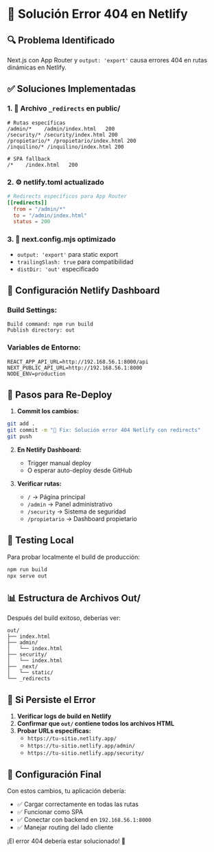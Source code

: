 # 🚨 Solución Error 404 en Netlify

## 🔍 **Problema Identificado**
Next.js con App Router y `output: 'export'` causa errores 404 en rutas dinámicas en Netlify.

## ✅ **Soluciones Implementadas**

### 1. 📝 **Archivo `_redirects` en public/**
```
# Rutas específicas
/admin/*    /admin/index.html   200
/security/* /security/index.html 200
/propietario/* /propietario/index.html 200
/inquilino/* /inquilino/index.html 200

# SPA fallback
/*    /index.html   200
```

### 2. ⚙️ **netlify.toml actualizado**
```toml
# Redirects específicos para App Router
[[redirects]]
  from = "/admin/*"
  to = "/admin/index.html"
  status = 200
```

### 3. 🔧 **next.config.mjs optimizado**
- `output: 'export'` para static export
- `trailingSlash: true` para compatibilidad
- `distDir: 'out'` especificado

## 🎯 **Configuración Netlify Dashboard**

### **Build Settings:**
```
Build command: npm run build
Publish directory: out
```

### **Variables de Entorno:**
```env
REACT_APP_API_URL=http://192.168.56.1:8000/api
NEXT_PUBLIC_API_URL=http://192.168.56.1:8000
NODE_ENV=production
```

## 🔄 **Pasos para Re-Deploy**

1. **Commit los cambios:**
```bash
git add .
git commit -m "🔧 Fix: Solución error 404 Netlify con redirects"
git push
```

2. **En Netlify Dashboard:**
   - Trigger manual deploy
   - O esperar auto-deploy desde GitHub

3. **Verificar rutas:**
   - `/` → Página principal
   - `/admin` → Panel administrativo
   - `/security` → Sistema de seguridad
   - `/propietario` → Dashboard propietario

## 🧪 **Testing Local**

Para probar localmente el build de producción:
```bash
npm run build
npx serve out
```

## 📊 **Estructura de Archivos Out/**

Después del build exitoso, deberías ver:
```
out/
├── index.html
├── admin/
│   └── index.html
├── security/
│   └── index.html
├── _next/
│   └── static/
└── _redirects
```

## 🚨 **Si Persiste el Error**

1. **Verificar logs de build en Netlify**
2. **Confirmar que `out/` contiene todos los archivos HTML**
3. **Probar URLs específicas:**
   - `https://tu-sitio.netlify.app/`
   - `https://tu-sitio.netlify.app/admin/`
   - `https://tu-sitio.netlify.app/security/`

## 🎯 **Configuración Final**

Con estos cambios, tu aplicación debería:
- ✅ Cargar correctamente en todas las rutas
- ✅ Funcionar como SPA
- ✅ Conectar con backend en `192.168.56.1:8000`
- ✅ Manejar routing del lado cliente

¡El error 404 debería estar solucionado! 🚀